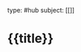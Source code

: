 type: #hub
subject: [[]]
<!-- Subject should be a hub note -->
# {{title}}
<!--
	This can be empty
	This can be an index
	This can be it's own note
-->